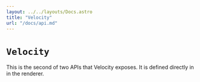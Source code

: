 ```yaml
---
layout: ../../layouts/Docs.astro
title: "Velocity"
url: "/docs/api.md"
---
```


# `Velocity`
This is the second of two APIs that Velocity exposes. It is defined directly in in the renderer.
